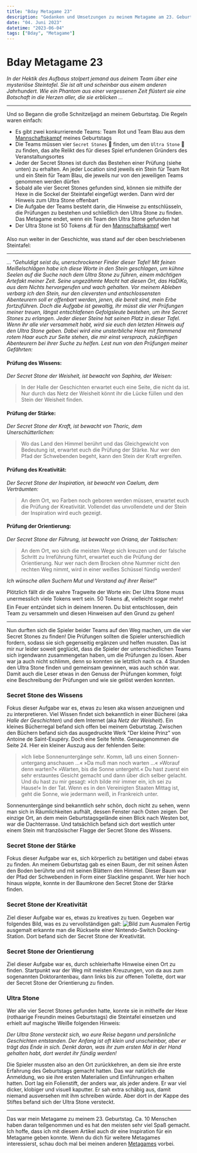 ```yaml
---
title: "Bday Metagame 23"
description: "Gedanken und Umsetzungen zu meinem Metagame am 23. Geburtstag"
date: "04. Juni 2023"
datetime: "2023-06-04"
tags: ["Bday", "Metagame"]
---
```


# Bday Metagame 23
_In der Hektik des Aufbaus stolpert jemand aus deinem Team über eine mysteriöse Steintafel. 
Sie ist alt und scheinbar aus einem anderen Jahrhundert. 
Wie ein Phantom aus einer vergessenen Zeit flüstert sie eine Botschaft in die Herzen aller, die sie erblicken ..._

---
Und so Begann die große Schnitzeljagd an meinem Geburtstag. Die Regeln waren einfach:
* Es gibt zwei konkurrierende Teams: Team Rot und Team Blau aus dem [Mannschaftskampf](/articles/bday23) meines Geburtstags
* Die Teams müssen vier `Secret Stones` :gem: finden, um den `Ultra Stone` :crystal_ball: zu finden, das alte Relikt des für dieses Spiel erfundenen Gründers des Veranstaltungsortes
* Jeder der Secret Stones ist durch das Bestehen einer Prüfung (siehe unten) zu erhalten. An jeder Location sind jeweils ein Stein für Team Rot und ein Stein für Team Blau, die jeweils nur von den jeweiligen Teams genommen werden dürfen
* Sobald alle vier Secret Stones gefunden sind, können sie mithilfe der Hexe in die Sockel der Steintafel eingefügt werden. Dann wird der Hinweis zum Ultra Stone offenbart
* Die Aufgabe der Teams besteht darin, die Hinweise zu entschlüsseln, die Prüfungen zu bestehen und schließlich den Ultra Stone zu finden. Das Metagame endet, wenn ein Team den Ultra Stone gefunden hat
* Der Ultra Stone ist 50 Tokens :moneybag: für den [Mannschaftskampf](/articles/bday23) wert

Also nun weiter in der Geschichte, was stand auf der oben beschriebenen Steintafel:

---

_... "Gehuldigt seist du, unerschrockener Finder dieser Tafel! 
Mit feinen Meißelschlägen habe ich diese Worte in den Stein geschlagen, 
um kühne Seelen auf die Suche nach dem Ultra Stone zu führen, einem mächtigen Artefakt meiner Zeit. 
Seine ungezähmte Macht hat diesen Ort, das HaDiKo, aus dem Nichts hervorgerufen und wach gehalten. 
Vor meinem Ableben verbarg ich den Stein, nur den cleversten und entschlossensten Abenteurern soll er offenbart werden, 
jenen, die bereit sind, mein Erbe fortzuführen. Doch die Aufgabe ist gewaltig, ihr müsst die vier Prüfungen meiner treuen, 
längst entschlafenen Gefolgsleute bestehen, um ihre Secret Stones zu erlangen. 
Jeder dieser Steine hat seinen Platz in dieser Tafel. 
Wenn ihr alle vier versammelt habt, wird sie euch den letzten Hinweis auf den Ultra Stone geben. 
Dabei wird eine unsterbliche Hexe mit flammend rotem Haar euch zur Seite stehen, die mir einst versprach, 
zukünftigen Abenteurern bei ihrer Suche zu helfen. Lest nun von den Prüfungen meiner Gefährten:_

#### Prüfung des Wissens:
_Der Secret Stone der Weisheit, ist bewacht von Saphira, der Weisen:_
> In der Halle der Geschichten erwartet euch eine Seite, die nicht da ist. 
> Nur durch das Netz der Weisheit könnt ihr die Lücke füllen und den Stein der Weisheit finden.

#### Prüfung der Stärke:
_Der Secret Stone der Kraft, ist bewacht von Thoric, dem Unerschütterlichen:_
> Wo das Land den Himmel berührt und das Gleichgewicht von Bedeutung ist, erwartet euch die Prüfung der Stärke. 
> Nur wer den Pfad der Schwebenden begeht, kann den Stein der Kraft ergreifen.

#### Prüfung des Kreativität:
_Der Secret Stone der Inspiration, ist bewacht von Caelum, dem Verträumten:_
> An dem Ort, wo Farben noch geboren werden müssen, erwartet euch die Prüfung der Kreativität. 
> Vollendet das unvollendete und der Stein der Inspiration wird euch gezeigt.

#### Prüfung der Orientierung:
_Der Secret Stone der Führung, ist bewacht von Oriana, der Taktischen:_
> An dem Ort, wo sich die meisten Wege sich kreuzen und der falsche Schritt zu Irreführung führt, 
> erwartet euch die Prüfung der Orientierung. Nur wer nach dem Brocken ohne Nummer nicht den rechten Weg nimmt, 
> wird in einer weißes Schüssel fündig werden!

_Ich wünsche allen Suchern Mut und Verstand auf ihrer Reise!"_

Plötzlich fällt dir die wahre Tragweite der Worte ein: Der Ultra Stone muss unermesslich viele Tokens wert sein. 50 Tokens :moneybag:, vielleicht sogar mehr! Ein Feuer entzündet sich in deinem Inneren. Du bist entschlossen, dein Team zu versammeln und diesen Hinweisen auf den Grund zu gehen!

---
Nun durften sich die Spieler beider Teams auf den Weg machen, um die vier Secret Stones zu finden! 
Die Prüfungen sollten die Spieler unterschiedlich fordern, sodass sie sich gegenseitig ergänzen und helfen mussten. 
Das ist mir nur leider soweit geglückt, dass die Spieler der unterschiedlichen Teams sich irgendwann zusammengetan haben, um die Prüfungen zu lösen.
Aber war ja auch nicht schlimm, denn so konnten sie letztlich nach ca. 4 Stunden den Ultra Stone finden und gemeinsam gewinnen, was auch schön war.
Damit auch die Leser etwas in den Genuss der Prüfungen kommen, folgt eine Beschreibung der Prüfungen und wie sie gelöst werden konnten. 

### Secret Stone des Wissens
Fokus dieser Aufgabe war es, etwas zu lesen aka wissen anzueignen und zu interpretieren. 
Viel Wissen findet sich bekanntlich in einer Bücherei (aka *Halle der Geschichten*) und dem Internet (aka *Netz der Weisheit*). 
Ein kleines Bücherregal befand sich offen bei meinem Geburtstag.
Zwischen den Büchern befand sich das ausgedruckte Werk "Der kleine Prinz" von Antoine de Saint-Exupéry. Doch eine Seite fehlte. 
Genaugenommen die Seite 24. Hier ein kleiner Auszug aus der fehlenden Seite:
> »Ich liebe Sonnenuntergänge sehr. Komm, laß uns einen Sonnen-untergang anschauen …«
> »Da muß man noch warten …«
> »Worauf denn warten?«
> »Warten, bis die Sonne untergeht.«
> Du hast zuerst ein sehr erstauntes Gesicht gemacht und dann über dich selber gelacht. Und du hast zu mir gesagt:
> »Ich bilde mir immer ein, ich sei zu Hause!«
> In der Tat. Wenn es in den Vereinigten Staaten Mittag ist, geht die Sonne, wie jedermann weiß, in Frankreich unter.

Sonnenuntergänge sind bekanntlich sehr schön, doch nicht zu sehen, wenn man sich in Räumlichkeiten aufhält, dessen Fenster nach Osten zeigen.
Der einzige Ort, an dem mein Geburtstagsgelände einen Blick nach Westen bot, war die Dachterrasse. 
Und tatsächlich befand sich dort westlich unter einem Stein mit französischer Flagge der Secret Stone des Wissens.

### Secret Stone der Stärke
Fokus dieser Aufgabe war es, sich körperlich zu betätigen und dabei etwas zu finden.
An meinem Geburtstag gab es einen Baum, der mit seinen Ästen den Boden berührte und mit seinen Blättern den Himmel.
Dieser Baum war der Pfad der Schwebenden in Form einer Slackline gespannt. Wer hier hoch hinaus wippte, konnte in der Baumkrone den Secret Stone der Stärke finden.

### Secret Stone der Kreativität
Ziel dieser Aufgabe war es, etwas zu kreatives zu tuen. Gegeben war folgendes Bild, was es zu vervollständigen galt:
![Bild zum Ausmalen](/articles/switch.png)
Fertig ausgemalt erkannte man die Rückseite einer Nintendo-Switch Docking-Station. Dort befand sich der Secret Stone der Kreativität.

### Secret Stone der Orientierung
Ziel dieser Aufgabe war es, durch schleierhafte Hinweise einen Ort zu finden. 
Startpunkt war der Weg mit meisten Kreuzungen, von da aus zum sogenannten Doktorantenbau, dann links bis zur offenen Toilette, dort war der Secret Stone der Orientierung zu finden.

### Ultra Stone
Wer alle vier Secret Stones gefunden hatte, konnte sie in mithelfe der Hexe (rothaarige Freundin meines Geburtstags) 
die Steintafel einsetzen und erhielt auf magische Weiße folgenden Hinweis:

_Der Ultra Stone versteckt sich, wo eure Reise begann und persönliche Geschichten entstanden. 
Der Anfang ist oft klein und unscheinbar, aber er trägt das Ende in sich. 
Denkt daran, was ihr zum ersten Mal in der Hand gehalten habt, dort werdet ihr fündig werden!_

Die Spieler mussten also an den Ort zurückkehren, an dem sie ihre erste Erfahrung des Geburtstags gemacht hatten.
Das war natürlich die Anmeldung, wo sie ihre ersten Materialien und Einführungen erhalten hatten. 
Dort lag ein Folienstift, der anders war, als jeder andere. Er war viel dicker, klobiger und visuell kaputter.
Er sah extra schäbig aus, damit niemand ausversehen mit ihm schreiben würde. 
Aber dort in der Kappe des Stiftes befand sich der Ultra Stone versteckt.

---

Das war mein Metagame zu meinem 23. Geburtstag. Ca. 10 Menschen haben daran teilgenommen und es hat den meisten sehr viel Spaß gemacht.
Ich hoffe, dass ich mit diesem Artikel auch dir eine Inspiration für ein Metagame geben konnte. 
Wenn du dich für weitere Metagames interessierst, schau doch mal bei meinen anderen [Metagames](/articles/t/Metagame) vorbei.
